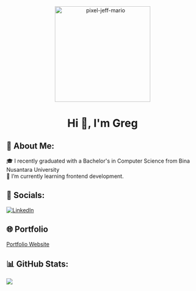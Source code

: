 <div align="center">
  <img src="https://github.com/user-attachments/assets/532016cc-e161-4444-90b6-59dcda17a4f0" alt="pixel-jeff-mario" height="250"/>
</div>

<h1 align="center">Hi 👋, I'm Greg</h1>

## 💫 About Me:
🎓 I recently graduated with a Bachelor's in Computer Science from Bina Nusantara University<br>
🌱 I’m currently learning frontend development.

## 📲 Socials:
[![LinkedIn](https://img.shields.io/badge/LinkedIn-%230077B5.svg?logo=linkedin&logoColor=white)](https://linkedin.com/in/gregorius-geraldin)

## 🌐 Portfolio
<a href="https://gregoriusgrd.com">Portfolio Website</a>
<!--
## 💻 Tech Stack:
![HTML5](https://img.shields.io/badge/html5-%23E34F26.svg?style=for-the-badge&logo=html5&logoColor=white) ![CSS3](https://img.shields.io/badge/css3-%231572B6.svg?style=for-the-badge&logo=css3&logoColor=white) ![JavaScript](https://img.shields.io/badge/javascript-%23323330.svg?style=for-the-badge&logo=javascript&logoColor=%23F7DF1E) ![MySQL](https://img.shields.io/badge/mysql-4479A1.svg?style=for-the-badge&logo=mysql&logoColor=white) ![Git](https://img.shields.io/badge/git-%23F05033.svg?style=for-the-badge&logo=git&logoColor=white) ![GitHub](https://img.shields.io/badge/github-%23121011.svg?style=for-the-badge&logo=github&logoColor=white) ![Canva](https://img.shields.io/badge/Canva-%2300C4CC.svg?style=for-the-badge&logo=Canva&logoColor=white) ![Figma](https://img.shields.io/badge/figma-%23F24E1E.svg?style=for-the-badge&logo=figma&logoColor=white) ![Android](https://img.shields.io/badge/Android-3DDC84?style=for-the-badge&logo=android&logoColor=white)
-->

## 📊 GitHub Stats:
![](https://github-readme-streak-stats.herokuapp.com/?user=gregoriusgrd&theme=tokyonight&hide_border=true)<br/>
